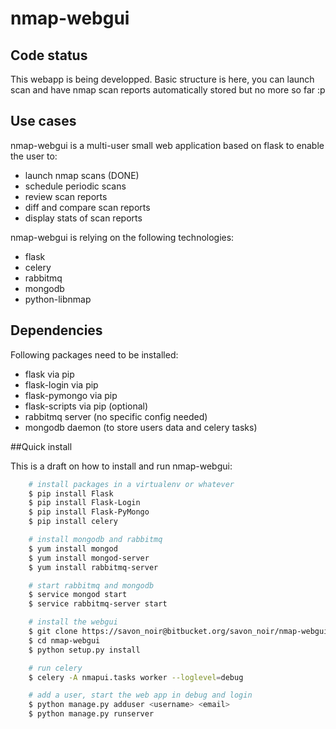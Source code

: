 # nmap-webgui

## Code status

This webapp is being developped. Basic structure is here, you can launch scan and have nmap scan reports automatically stored but no more so far :p

## Use cases
nmap-webgui is a multi-user small web application based on flask to enable the user to:

- launch nmap scans (DONE)
- schedule periodic scans
- review scan reports
- diff and compare scan reports
- display stats of scan reports

nmap-webgui is relying on the following technologies:

- flask
- celery
- rabbitmq
- mongodb
- python-libnmap

## Dependencies

Following packages need to be installed:

- flask via pip
- flask-login via pip
- flask-pymongo via pip
- flask-scripts via pip (optional)
- rabbitmq server (no specific config needed)
- mongodb daemon (to store users data and celery tasks)

##Quick install

This is a draft on how to install and run nmap-webgui:

```bash
    # install packages in a virtualenv or whatever
    $ pip install Flask
    $ pip install Flask-Login
    $ pip install Flask-PyMongo
    $ pip install celery

    # install mongodb and rabbitmq
    $ yum install mongod
    $ yum install mongod-server
    $ yum install rabbitmq-server

    # start rabbitmq and mongodb
    $ service mongod start
    $ service rabbitmq-server start

    # install the webgui
    $ git clone https://savon_noir@bitbucket.org/savon_noir/nmap-webgui.git
    $ cd nmap-webgui
    $ python setup.py install

    # run celery
    $ celery -A nmapui.tasks worker --loglevel=debug

    # add a user, start the web app in debug and login
    $ python manage.py adduser <username> <email>
    $ python manage.py runserver
```
